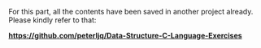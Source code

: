 For this part, all the contents have been saved in another project already. Please kindly refer to that:

**https://github.com/peterljq/Data-Structure-C-Language-Exercises**
